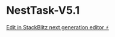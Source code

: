 # NestTask-V5.1

[Edit in StackBlitz next generation editor ⚡️](https://stackblitz.com/~/github.com/nesttask/NestTask-V5.1)